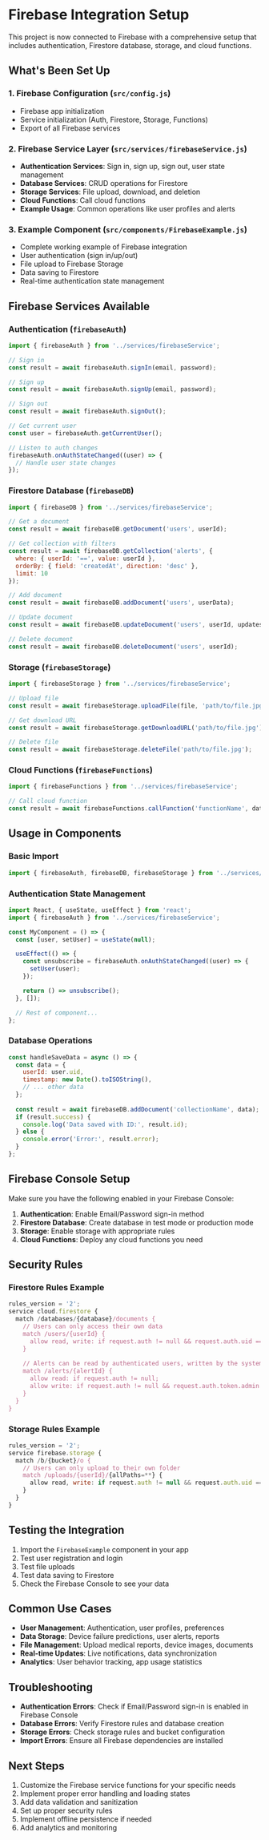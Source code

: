 # Firebase Integration Setup

This project is now connected to Firebase with a comprehensive setup that includes authentication, Firestore database, storage, and cloud functions.

## What's Been Set Up

### 1. Firebase Configuration (`src/config.js`)
- Firebase app initialization
- Service initialization (Auth, Firestore, Storage, Functions)
- Export of all Firebase services

### 2. Firebase Service Layer (`src/services/firebaseService.js`)
- **Authentication Services**: Sign in, sign up, sign out, user state management
- **Database Services**: CRUD operations for Firestore
- **Storage Services**: File upload, download, and deletion
- **Cloud Functions**: Call cloud functions
- **Example Usage**: Common operations like user profiles and alerts

### 3. Example Component (`src/components/FirebaseExample.js`)
- Complete working example of Firebase integration
- User authentication (sign in/up/out)
- File upload to Firebase Storage
- Data saving to Firestore
- Real-time authentication state management

## Firebase Services Available

### Authentication (`firebaseAuth`)
```javascript
import { firebaseAuth } from '../services/firebaseService';

// Sign in
const result = await firebaseAuth.signIn(email, password);

// Sign up
const result = await firebaseAuth.signUp(email, password);

// Sign out
const result = await firebaseAuth.signOut();

// Get current user
const user = firebaseAuth.getCurrentUser();

// Listen to auth changes
firebaseAuth.onAuthStateChanged((user) => {
  // Handle user state changes
});
```

### Firestore Database (`firebaseDB`)
```javascript
import { firebaseDB } from '../services/firebaseService';

// Get a document
const result = await firebaseDB.getDocument('users', userId);

// Get collection with filters
const result = await firebaseDB.getCollection('alerts', {
  where: { userId: '==', value: userId },
  orderBy: { field: 'createdAt', direction: 'desc' },
  limit: 10
});

// Add document
const result = await firebaseDB.addDocument('users', userData);

// Update document
const result = await firebaseDB.updateDocument('users', userId, updates);

// Delete document
const result = await firebaseDB.deleteDocument('users', userId);
```

### Storage (`firebaseStorage`)
```javascript
import { firebaseStorage } from '../services/firebaseService';

// Upload file
const result = await firebaseStorage.uploadFile(file, 'path/to/file.jpg');

// Get download URL
const result = await firebaseStorage.getDownloadURL('path/to/file.jpg');

// Delete file
const result = await firebaseStorage.deleteFile('path/to/file.jpg');
```

### Cloud Functions (`firebaseFunctions`)
```javascript
import { firebaseFunctions } from '../services/firebaseService';

// Call cloud function
const result = await firebaseFunctions.callFunction('functionName', data);
```

## Usage in Components

### Basic Import
```javascript
import { firebaseAuth, firebaseDB, firebaseStorage } from '../services/firebaseService';
```

### Authentication State Management
```javascript
import React, { useState, useEffect } from 'react';
import { firebaseAuth } from '../services/firebaseService';

const MyComponent = () => {
  const [user, setUser] = useState(null);

  useEffect(() => {
    const unsubscribe = firebaseAuth.onAuthStateChanged((user) => {
      setUser(user);
    });

    return () => unsubscribe();
  }, []);

  // Rest of component...
};
```

### Database Operations
```javascript
const handleSaveData = async () => {
  const data = {
    userId: user.uid,
    timestamp: new Date().toISOString(),
    // ... other data
  };
  
  const result = await firebaseDB.addDocument('collectionName', data);
  if (result.success) {
    console.log('Data saved with ID:', result.id);
  } else {
    console.error('Error:', result.error);
  }
};
```

## Firebase Console Setup

Make sure you have the following enabled in your Firebase Console:

1. **Authentication**: Enable Email/Password sign-in method
2. **Firestore Database**: Create database in test mode or production mode
3. **Storage**: Enable storage with appropriate rules
4. **Cloud Functions**: Deploy any cloud functions you need

## Security Rules

### Firestore Rules Example
```javascript
rules_version = '2';
service cloud.firestore {
  match /databases/{database}/documents {
    // Users can only access their own data
    match /users/{userId} {
      allow read, write: if request.auth != null && request.auth.uid == userId;
    }
    
    // Alerts can be read by authenticated users, written by the system
    match /alerts/{alertId} {
      allow read: if request.auth != null;
      allow write: if request.auth != null && request.auth.token.admin == true;
    }
  }
}
```

### Storage Rules Example
```javascript
rules_version = '2';
service firebase.storage {
  match /b/{bucket}/o {
    // Users can only upload to their own folder
    match /uploads/{userId}/{allPaths=**} {
      allow read, write: if request.auth != null && request.auth.uid == userId;
    }
  }
}
```

## Testing the Integration

1. Import the `FirebaseExample` component in your app
2. Test user registration and login
3. Test file uploads
4. Test data saving to Firestore
5. Check the Firebase Console to see your data

## Common Use Cases

- **User Management**: Authentication, user profiles, preferences
- **Data Storage**: Device failure predictions, user alerts, reports
- **File Management**: Upload medical reports, device images, documents
- **Real-time Updates**: Live notifications, data synchronization
- **Analytics**: User behavior tracking, app usage statistics

## Troubleshooting

- **Authentication Errors**: Check if Email/Password sign-in is enabled in Firebase Console
- **Database Errors**: Verify Firestore rules and database creation
- **Storage Errors**: Check storage rules and bucket configuration
- **Import Errors**: Ensure all Firebase dependencies are installed

## Next Steps

1. Customize the Firebase service functions for your specific needs
2. Implement proper error handling and loading states
3. Add data validation and sanitization
4. Set up proper security rules
5. Implement offline persistence if needed
6. Add analytics and monitoring
